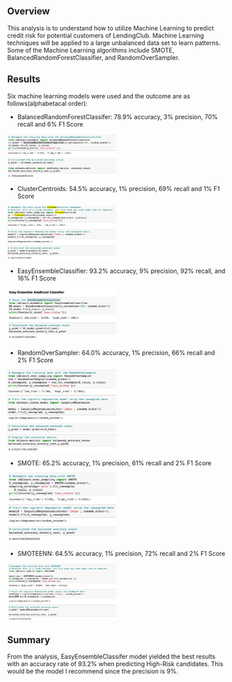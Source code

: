 ## Overview

This analysis is to understand how to utilize Machine Learning to predict credit risk for potential customers of LendingClub. Machine Learning techniques will be applied to a large unbalanced data set to learn patterns. Some of the Machine Learning algorithms include SMOTE, BalancedRandomForestClassifier, and RandomOverSampler.


## Results

Six machine learning models were used and the outcome are as follows(alphabetacal order):

* BalancedRandomForestClassifer: 78.9% accuracy, 3% precision, 70% recall and 6% F1 Score
<img src="https://raw.githubusercontent.com/hdolci/Credit_Risk_Analysis/main/Screenshots/BalancedRandomForestClassifier.png" width="50%" height="50%">

* ClusterCentroids: 54.5% accuracy, 1% precision, 69% recall and 1% F1 Score

<img src="https://raw.githubusercontent.com/hdolci/Credit_Risk_Analysis/main/Screenshots/ClusterCentroids.png" width="50%" height="50%">

* EasyEnsembleClassifier: 93.2% accuracy, 9% precision, 92% recall, and 16% F1 Score

<img src="https://raw.githubusercontent.com/hdolci/Credit_Risk_Analysis/main/Screenshots/EasyEnsembleClassifier.png" width="50%" height="50%">

* RandomOverSampler: 64.0% accuracy, 1% precision, 66% recall and 2% F1 Score

<img src="https://raw.githubusercontent.com/hdolci/Credit_Risk_Analysis/main/Screenshots/RandomOversampler.png" width="50%" height="50%">

* SMOTE: 65.2% accuracy, 1% precision, 61% recall and 2% F1 Score

<img src="https://raw.githubusercontent.com/hdolci/Credit_Risk_Analysis/main/Screenshots/SMOTE.png" width="50%" height="50%">

* SMOTEENN: 64.5% accuracy, 1% precision, 72% recall and 2% F1 Score

<img src="https://raw.githubusercontent.com/hdolci/Credit_Risk_Analysis/main/Screenshots/SMOTEENN.png" width="50%" height="50%">



## Summary

From the analysis, EasyEnsembleClassifer model yielded the best results with an accuracy rate of 93.2% when predicting High-Risk candidates. This would be the model I recommend since the precision is 9%.



